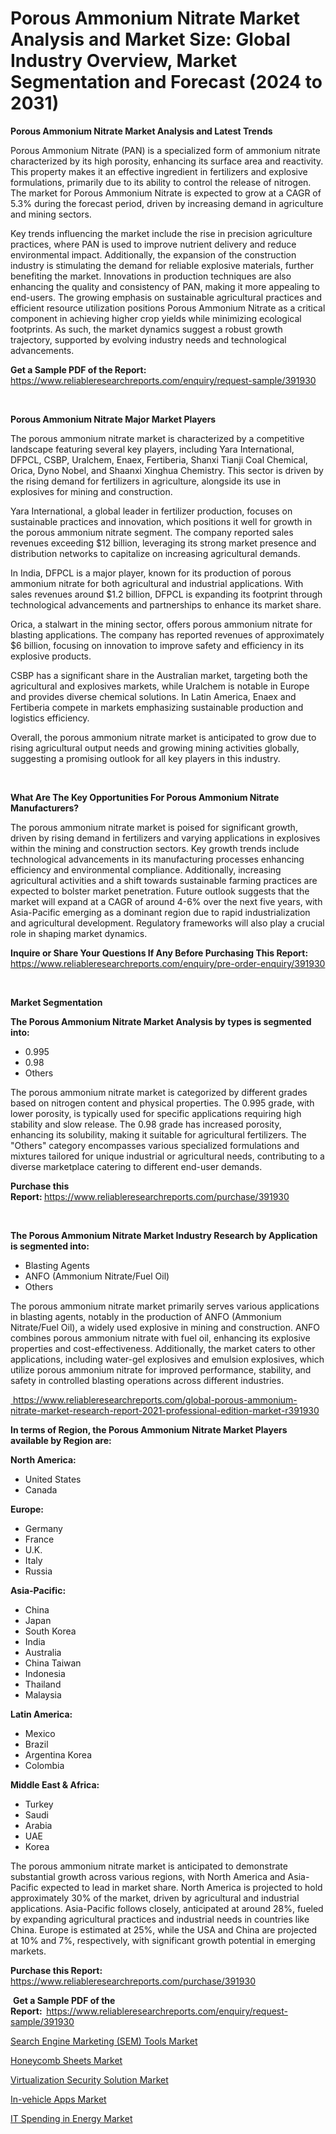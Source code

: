 <p><h1>Porous Ammonium Nitrate Market Analysis and Market Size: Global Industry Overview, Market Segmentation and Forecast (2024 to 2031)</h1></p><p><strong>Porous Ammonium Nitrate Market Analysis and Latest Trends</strong></p>
<p><p>Porous Ammonium Nitrate (PAN) is a specialized form of ammonium nitrate characterized by its high porosity, enhancing its surface area and reactivity. This property makes it an effective ingredient in fertilizers and explosive formulations, primarily due to its ability to control the release of nitrogen. The market for Porous Ammonium Nitrate is expected to grow at a CAGR of 5.3% during the forecast period, driven by increasing demand in agriculture and mining sectors.</p><p>Key trends influencing the market include the rise in precision agriculture practices, where PAN is used to improve nutrient delivery and reduce environmental impact. Additionally, the expansion of the construction industry is stimulating the demand for reliable explosive materials, further benefiting the market. Innovations in production techniques are also enhancing the quality and consistency of PAN, making it more appealing to end-users. The growing emphasis on sustainable agricultural practices and efficient resource utilization positions Porous Ammonium Nitrate as a critical component in achieving higher crop yields while minimizing ecological footprints. As such, the market dynamics suggest a robust growth trajectory, supported by evolving industry needs and technological advancements.</p></p>
<p><strong>Get a Sample PDF of the Report:&nbsp;</strong> <a href="https://www.reliableresearchreports.com/enquiry/request-sample/391930?utm_campaign=1616&utm_medium=2&utm_source=Github&utm_content=ia&utm_term=26102024&utm_id=porous-ammonium-nitrate">https://www.reliableresearchreports.com/enquiry/request-sample/391930</a></p>
<p>&nbsp;</p>
<p><strong>Porous Ammonium Nitrate Major Market Players</strong></p>
<p><p>The porous ammonium nitrate market is characterized by a competitive landscape featuring several key players, including Yara International, DFPCL, CSBP, Uralchem, Enaex, Fertiberia, Shanxi Tianji Coal Chemical, Orica, Dyno Nobel, and Shaanxi Xinghua Chemistry. This sector is driven by the rising demand for fertilizers in agriculture, alongside its use in explosives for mining and construction.</p><p>Yara International, a global leader in fertilizer production, focuses on sustainable practices and innovation, which positions it well for growth in the porous ammonium nitrate segment. The company reported sales revenues exceeding $12 billion, leveraging its strong market presence and distribution networks to capitalize on increasing agricultural demands.</p><p>In India, DFPCL is a major player, known for its production of porous ammonium nitrate for both agricultural and industrial applications. With sales revenues around $1.2 billion, DFPCL is expanding its footprint through technological advancements and partnerships to enhance its market share.</p><p>Orica, a stalwart in the mining sector, offers porous ammonium nitrate for blasting applications. The company has reported revenues of approximately $6 billion, focusing on innovation to improve safety and efficiency in its explosive products.</p><p>CSBP has a significant share in the Australian market, targeting both the agricultural and explosives markets, while Uralchem is notable in Europe and provides diverse chemical solutions. In Latin America, Enaex and Fertiberia compete in markets emphasizing sustainable production and logistics efficiency.</p><p>Overall, the porous ammonium nitrate market is anticipated to grow due to rising agricultural output needs and growing mining activities globally, suggesting a promising outlook for all key players in this industry.</p></p>
<p>&nbsp;</p>
<p><strong>What Are The Key Opportunities For Porous Ammonium Nitrate Manufacturers?</strong></p>
<p><p>The porous ammonium nitrate market is poised for significant growth, driven by rising demand in fertilizers and varying applications in explosives within the mining and construction sectors. Key growth trends include technological advancements in its manufacturing processes enhancing efficiency and environmental compliance. Additionally, increasing agricultural activities and a shift towards sustainable farming practices are expected to bolster market penetration. Future outlook suggests that the market will expand at a CAGR of around 4-6% over the next five years, with Asia-Pacific emerging as a dominant region due to rapid industrialization and agricultural development. Regulatory frameworks will also play a crucial role in shaping market dynamics.</p></p>
<p><strong>Inquire or Share Your Questions If Any Before Purchasing This Report:</strong> <a href="https://www.reliableresearchreports.com/enquiry/pre-order-enquiry/391930?utm_campaign=1616&utm_medium=2&utm_source=Github&utm_content=ia&utm_term=26102024&utm_id=porous-ammonium-nitrate">https://www.reliableresearchreports.com/enquiry/pre-order-enquiry/391930</a></p>
<p>&nbsp;</p>
<p><strong>Market Segmentation</strong></p>
<p><strong>The Porous Ammonium Nitrate Market Analysis by types is segmented into:</strong></p>
<p><ul><li>0.995</li><li>0.98</li><li>Others</li></ul></p>
<p><p>The porous ammonium nitrate market is categorized by different grades based on nitrogen content and physical properties. The 0.995 grade, with lower porosity, is typically used for specific applications requiring high stability and slow release. The 0.98 grade has increased porosity, enhancing its solubility, making it suitable for agricultural fertilizers. The "Others" category encompasses various specialized formulations and mixtures tailored for unique industrial or agricultural needs, contributing to a diverse marketplace catering to different end-user demands.</p></p>
<p><strong>Purchase this Report:&nbsp;</strong><a href="https://www.reliableresearchreports.com/purchase/391930?utm_campaign=1616&utm_medium=2&utm_source=Github&utm_content=ia&utm_term=26102024&utm_id=porous-ammonium-nitrate">https://www.reliableresearchreports.com/purchase/391930</a></p>
<p>&nbsp;</p>
<p><strong>The Porous Ammonium Nitrate Market Industry Research by Application is segmented into:</strong></p>
<p><ul><li>Blasting Agents</li><li>ANFO (Ammonium Nitrate/Fuel Oil)</li><li>Others</li></ul></p>
<p><p>The porous ammonium nitrate market primarily serves various applications in blasting agents, notably in the production of ANFO (Ammonium Nitrate/Fuel Oil), a widely used explosive in mining and construction. ANFO combines porous ammonium nitrate with fuel oil, enhancing its explosive properties and cost-effectiveness. Additionally, the market caters to other applications, including water-gel explosives and emulsion explosives, which utilize porous ammonium nitrate for improved performance, stability, and safety in controlled blasting operations across different industries.</p></p>
<p><a href="https://www.reliableresearchreports.com/global-porous-ammonium-nitrate-market-research-report-2021-professional-edition-market-r391930?utm_campaign=1616&utm_medium=2&utm_source=Github&utm_content=ia&utm_term=26102024&utm_id=porous-ammonium-nitrate">&nbsp;https://www.reliableresearchreports.com/global-porous-ammonium-nitrate-market-research-report-2021-professional-edition-market-r391930</a></p>
<p><strong>In terms of Region, the Porous Ammonium Nitrate Market Players available by Region are:</strong></p>
<p>
    <p> <strong> North America: </strong>
        <ul>
            <li>United States</li>
            <li>Canada</li>
        </ul>
        </p> 
    <p> <strong> Europe: </strong>
        <ul>
            <li>Germany</li>
            <li>France</li>
            <li>U.K.</li>
            <li>Italy</li>
            <li>Russia</li>
        </ul>
        </p> 
    <p> <strong> Asia-Pacific: </strong>
        <ul>
            <li>China</li>
            <li>Japan</li>
            <li>South Korea</li>
            <li>India</li>
            <li>Australia</li>
            <li>China Taiwan</li>
            <li>Indonesia</li>
            <li>Thailand</li>
            <li>Malaysia</li>
        </ul>
        </p> 
    <p> <strong> Latin America: </strong>
        <ul>
            <li>Mexico</li>
            <li>Brazil</li>
            <li>Argentina Korea</li>
            <li>Colombia</li>
        </ul>
        </p> 
    <p> <strong> Middle East & Africa: </strong>
        <ul>
            <li>Turkey</li>
            <li>Saudi</li>
            <li>Arabia</li>
            <li>UAE</li>
            <li>Korea</li>
        </ul>
    </p>
    </p>
<p><p>The porous ammonium nitrate market is anticipated to demonstrate substantial growth across various regions, with North America and Asia-Pacific expected to lead in market share. North America is projected to hold approximately 30% of the market, driven by agricultural and industrial applications. Asia-Pacific follows closely, anticipated at around 28%, fueled by expanding agricultural practices and industrial needs in countries like China. Europe is estimated at 25%, while the USA and China are projected at 10% and 7%, respectively, with significant growth potential in emerging markets.</p></p>
<p><strong>Purchase this Report: </strong><a href="https://www.reliableresearchreports.com/purchase/391930?utm_campaign=1616&utm_medium=2&utm_source=Github&utm_content=ia&utm_term=26102024&utm_id=porous-ammonium-nitrate">https://www.reliableresearchreports.com/purchase/391930</a></p>
<p>&nbsp;<strong>Get a Sample PDF of the Report:&nbsp;&nbsp;</strong><a href="https://www.reliableresearchreports.com/enquiry/request-sample/391930?utm_campaign=1616&utm_medium=2&utm_source=Github&utm_content=ia&utm_term=26102024&utm_id=porous-ammonium-nitrate">https://www.reliableresearchreports.com/enquiry/request-sample/391930</a></p>
<p><strong></strong></p>
<p><p><a href="https://www.linkedin.com/pulse/search-engine-marketing-sem-tools-mosaic-piecing-together-p50ze?utm_campaign=1616&utm_medium=2&utm_source=Github&utm_content=ia&utm_term=26102024&utm_id=porous-ammonium-nitrate">Search Engine Marketing (SEM) Tools Market</a></p><p><a href="https://github.com/AshikRahman665/Market-Research-Report-List-1/blob/main/honeycomb-sheets-market.md?utm_campaign=1616&utm_medium=2&utm_source=Github&utm_content=ia&utm_term=26102024&utm_id=porous-ammonium-nitrate">Honeycomb Sheets Market</a></p><p><a href="https://www.linkedin.com/pulse/virtualization-security-solution-market-size-growth-trends-statistics-ocnif?utm_campaign=1616&utm_medium=2&utm_source=Github&utm_content=ia&utm_term=26102024&utm_id=porous-ammonium-nitrate">Virtualization Security Solution Market</a></p><p><a href="https://www.linkedin.com/pulse/in-vehicle-apps-market-analysis-report-global-insights-region-ck5ye?utm_campaign=1616&utm_medium=2&utm_source=Github&utm_content=ia&utm_term=26102024&utm_id=porous-ammonium-nitrate">In-vehicle Apps Market</a></p><p><a href="https://www.linkedin.com/pulse/global-perspectives-spending-energy-market-trends-challenges-wgilf?utm_campaign=1616&utm_medium=2&utm_source=Github&utm_content=ia&utm_term=26102024&utm_id=porous-ammonium-nitrate">IT Spending in Energy Market</a></p></p>